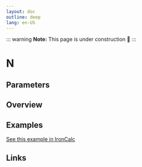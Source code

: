 ```yaml
---
layout: doc
outline: deep
lang: en-US
---
```


::: warning
**Note:** This page is under construction 🚧
:::

# N

## Parameters

## Overview

## Examples

[See this example in IronCalc](https://app.ironcalc.com/?filename=n)

## Links